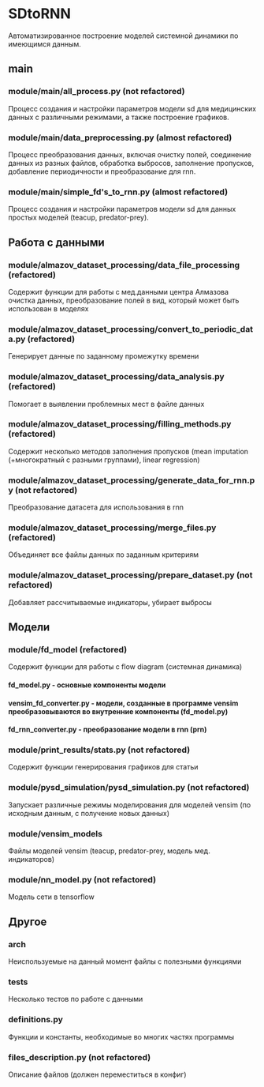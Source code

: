 # SDtoRNN
Автоматизированное построение моделей системной динамики по имеющимся данным. 
## main
### module/main/all_process.py (not refactored)
Процесс создания и настройки параметров модели sd для медицинских данных с различными режимами, а также построение графиков.
### module/main/data_preprocessing.py (almost refactored)
Процесс преобразования данных, включая очистку полей, соединение данных из разных файлов, обработка выбросов, заполнение пропусков, добавление периодичности и преобразование для rnn.
### module/main/simple_fd's_to_rnn.py (almost refactored)
Процесс создания и настройки параметров модели sd для данных простых моделей (teacup, predator-prey).

## Работа с данными

### module/almazov_dataset_processing/data_file_processing (refactored)
Содержит функции для работы с мед.данными центра Алмазова очистка данных, преобразование полей в вид, который может быть использован в моделях

### module/almazov_dataset_processing/convert_to_periodic_data.py (refactored)
Генерирует данные по заданному промежутку времени

### module/almazov_dataset_processing/data_analysis.py (refactored)
Помогает в выявлении проблемных мест в файле данных

### module/almazov_dataset_processing/filling_methods.py (refactored)
Содержит несколько методов заполнения пропусков (mean imputation (+многократный с разными группами), linear regression)

### module/almazov_dataset_processing/generate_data_for_rnn.py (not refactored)
Преобразование датасета для использования в rnn

### module/almazov_dataset_processing/merge_files.py (refactored)
Объединяет все файлы данных по заданным критериям

### module/almazov_dataset_processing/prepare_dataset.py (not refactored)
Добавляет рассчитываемые индикаторы, убирает выбросы

## Модели

### module/fd_model (refactored)
Содержит функции для работы с flow diagram (системная динамика)
#### fd_model.py - основные компоненты модели
#### vensim_fd_converter.py - модели, созданные в программе vensim преобразовываются во внутренние компоненты (fd_model.py)
#### fd_rnn_converter.py - преобразование модели в rnn (prn)

### module/print_results/stats.py (not refactored)
Содержит функции генерирования графиков для статьи

### module/pysd_simulation/pysd_simulation.py (not refactored)
Запускает различные режимы моделирования для моделей vensim (по исходным данным, с получение новых данных)

### module/vensim_models
Файлы моделей vensim (teacup, predator-prey, модель мед. индикаторов)

### module/nn_model.py (not refactored)
Модель сети в tensorflow

## Другое

### arch
Неиспользуемые на данный момент файлы с полезными функциями

### tests
Несколько тестов по работе с данными

### definitions.py
Функции и константы, необходимые во многих частях программы

### files_description.py (not refactored)
Описание файлов (должен переместиться в конфиг)
